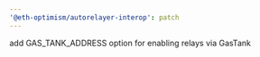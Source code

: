 ```yaml
---
'@eth-optimism/autorelayer-interop': patch
---
```


add GAS_TANK_ADDRESS option for enabling relays via GasTank

